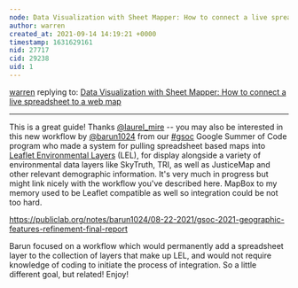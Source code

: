 ```yaml
---
node: Data Visualization with Sheet Mapper: How to connect a live spreadsheet to a web map
author: warren
created_at: 2021-09-14 14:19:21 +0000
timestamp: 1631629161
nid: 27717
cid: 29238
uid: 1
---
```




[warren](../profile/warren) replying to: [Data Visualization with Sheet Mapper: How to connect a live spreadsheet to a web map](../notes/laurel_mire/09-09-2021/data-visualization-with-sheet-mapper-how-to-connect-a-live-spreadsheet-to-a-web-map)

----
This is a great guide! Thanks [@laurel_mire](/profile/laurel_mire) -- you may also be interested in this new workflow by [@barun1024](/profile/barun1024) from our [#gsoc](/tag/gsoc) Google Summer of Code program who made a system for pulling spreadsheet based maps into [Leaflet Environmental Layers](https://github.com/publiclab/leaflet-environmental-layers) (LEL), for display alongside a variety of environmental data layers like SkyTruth, TRI, as well as JusticeMap and other relevant demographic information. It's very much in progress but might link nicely with the workflow you've described here. MapBox to my memory used to be Leaflet compatible as well so integration could be not too hard. 

https://publiclab.org/notes/barun1024/08-22-2021/gsoc-2021-geographic-features-refinement-final-report

Barun focused on a workflow which would permanently add a spreadsheet layer to the collection of layers that make up LEL, and would not require knowledge of coding to initiate the process of integration. So a little different goal, but related! Enjoy!